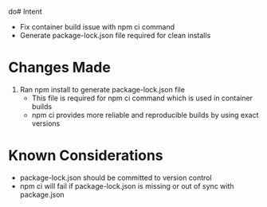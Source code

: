 do# Intent
- Fix container build issue with npm ci command
- Generate package-lock.json file required for clean installs

# Changes Made
1. Ran npm install to generate package-lock.json file
   - This file is required for npm ci command which is used in container builds
   - npm ci provides more reliable and reproducible builds by using exact versions

# Known Considerations
- package-lock.json should be committed to version control
- npm ci will fail if package-lock.json is missing or out of sync with package.json
